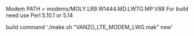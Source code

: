 Modem PATH = modems/MOLY.LR9.W1444.MD.LWTG.MP.V88
For build need use Perl 5.10.1 or 5.14

build command 
'./make.sh "VANZO_LTE_MODEM_LWG.mak" new'
